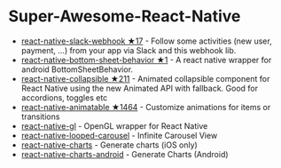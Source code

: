 # Super-Awesome-React-Native

- [react-native-slack-webhook ★17](https://github.com/xcarpentier/react-native-slack-webhook) - Follow some activities (new user, payment, ...) from your app via Slack and this webhook lib.
- [react-native-bottom-sheet-behavior ★1](https://github.com/cesardeazevedo/react-native-bottom-sheet-behavior) - A react native wrapper for android BottomSheetBehavior.
- [react-native-collapsible ★211](https://github.com/oblador/react-native-collapsible) - Animated collapsible component for React Native using the new Animated API with fallback. Good for accordions, toggles etc
- [react-native-animatable ★1464](https://github.com/oblador/react-native-animatable) - Customize animations for items or transitions
- [react-native-gl](https://github.com/ProjectSeptemberInc/gl-react-native) - OpenGL wrapper for React Native
- [react-native-looped-carousel](https://github.com/appintheair/react-native-looped-carousel) - Infinite Carousel View
- [react-native-charts](https://github.com/Jpadilla1/react-native-ios-charts) - Generate charts (iOS only)
- [react-native-charts-android](https://github.com/hongyin163/react-native-chart-android) - Generate Charts (Android)
